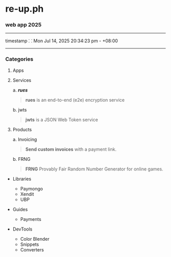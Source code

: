 # re-up.ph

### web app 2025

---

timestamp ⸬ Mon Jul 14, 2025 20:34:23 pm - +08:00

---

### Categories

1. Apps
2. Services

   a. **_rues_**

   > **rues** is an end-to-end (e2e) encryption service

   b. jwts

   > **jwts** is a JSON Web Token service

3. Products

   a. Invoicing

   > **Send custom invoices** with a payment link.

   b. FRNG

   > **FRNG** Provably Fair Random Number Generator for online games.

- Libraries

  - Paymongo
  - Xendit
  - UBP

- Guides

  - Payments

- DevTools
  - Color Blender
  - Snippets
  - Converters
